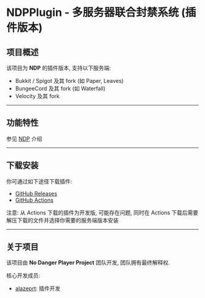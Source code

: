# NDPPlugin - 多服务器联合封禁系统 (插件版本)

## 项目概述

该项目为 **NDP** 的插件版本, 支持以下服务端:

- Bukkit / Spigot 及其 fork (如 Paper, Leaves)
- BungeeCord 及其 fork (如 Waterfall)
- Velocity 及其 fork

---

## 功能特性

参见 [NDP](https://github.com/No-Danger-Player-Project/) 介绍

---

## 下载安装

你可通过如下途径下载插件:
- [GitHub Releases](https://github.com/No-Danger-Player-Project/NDPPlugin/releases)
- [GitHub Actions](https://github.com/No-Danger-Player-Project/NDPPlugin/actions)

注意: 从 Actions 下载的插件为开发版, 可能存在问题, 同时在 Actions 下载后需要解压下载的文件并选择你需要的服务端版本安装

---

## 关于项目

该项目由 **No Danger Player Project** 团队开发, 团队拥有最终解释权.

核心开发成员:
- [alazeprt](https://github.com/alazeprt): 插件开发